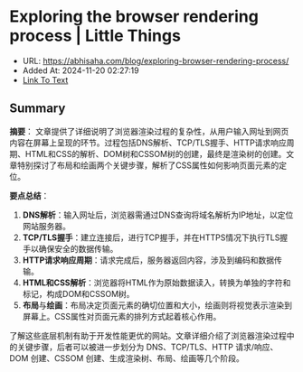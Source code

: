 # Exploring the browser rendering process | Little Things
- URL: https://abhisaha.com/blog/exploring-browser-rendering-process/
- Added At: 2024-11-20 02:27:19
- [Link To Text](2024-11-20-exploring-the-browser-rendering-process-little-things_raw.md)

## Summary
**摘要**：
文章提供了详细说明了浏览器渲染过程的复杂性，从用户输入网址到网页内容在屏幕上呈现的环节。过程包括DNS解析、TCP/TLS握手、HTTP请求响应周期、HTML和CSS的解析、DOM树和CSSOM树的创建，最终是渲染树的创建。文章特别探讨了布局和绘画两个关键步骤，解析了CSS属性如何影响页面元素的定位。

**要点总结**：

1. **DNS解析**：输入网址后，浏览器需通过DNS查询将域名解析为IP地址，以定位网站服务器。
2. **TCP/TLS握手**：建立连接后，进行TCP握手，并在HTTPS情况下执行TLS握手以确保安全的数据传输。
3. **HTTP请求响应周期**：请求完成后，服务器返回内容，涉及到编码和数据传输。
4. **HTML和CSS解析**：浏览器将HTML作为原始数据读入，转换为单独的字符和标记，构成DOM和CSSOM树。
5. **布局**与**绘画**：布局决定页面元素的确切位置和大小，绘画则将视觉表示渲染到屏幕上。CSS属性对页面元素的排列方式起着核心作用。

了解这些底层机制有助于开发性能更优的网站。文章详细介绍了浏览器渲染过程中的关键步骤，后者可以被进一步划分为 DNS、TCP/TLS、HTTP 请求/响应、DOM 创建、CSSOM 创建、生成渲染树、布局、绘画等几个阶段。
